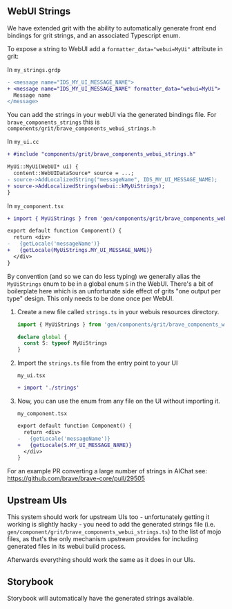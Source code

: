 ## WebUI Strings

We have extended grit with the ability to automatically generate front end
bindings for grit strings, and an associated Typescript enum.

To expose a string to WebUI add a `formatter_data="webui=MyUi"` attribute
in grit:

In `my_strings.grdp`
```diff
- <message name="IDS_MY_UI_MESSAGE_NAME">
+ <message name="IDS_MY_UI_MESSAGE_NAME" formatter_data="webui=MyUi">
  Message name
</message>
```

You can add the strings in your webUI via the generated bindings file. For
`brave_components_strings` this is `components/grit/brave_components_webui_strings.h`

In `my_ui.cc`

```diff
+ #include "components/grit/brave_components_webui_strings.h"

MyUi::MyUi(WebUI* ui) {
  content::WebUIDataSource* source = ...;
- source->AddLocalizedString("messageName", IDS_MY_UI_MESSAGE_NAME);
+ source->AddLocalizedStrings(webui::kMyUiStrings);
}
```

In `my_component.tsx`

```diff
+ import { MyUiStrings } from 'gen/components/grit/brave_components_webui_strings'

export default function Component() {
  return <div>
-   {getLocale('messageName')}
+   {getLocale(MyUiStrings.MY_UI_MESSAGE_NAME)}
  </div>
}
```

By convention (and so we can do less typing) we generally alias the
`MyUiStrings` enum to be in a global enum `S` in the WebUI. There's a bit of
boilerplate here which is an unfortunate side effect of grits "one output per
type" design. This only needs to be done once per WebUI.

1. Create a new file called `strings.ts` in your webuis resources directory.
    ```ts
    import { MyUiStrings } from 'gen/components/grit/brave_components_webui_strings'

    declare global {
      const S: typeof MyUiStrings
    }
    ```

2. Import the `strings.ts` file from the entry point to your UI

    `my_ui.tsx`

    ```diff
    + import './strings'
    ```

3. Now, you can use the enum from any file on the UI without importing it.

   `my_component.tsx`

    ```diff
    export default function Component() {
      return <div>
    -   {getLocale('messageName')}
    +   {getLocale(S.MY_UI_MESSAGE_NAME)}
      </div>
    }
    ```

For an example PR converting a large number of strings in AIChat see:
https://github.com/brave/brave-core/pull/29505

## Upstream UIs

This system should work for upstream UIs too - unfortunately getting it working
is slightly hacky - you need to add the generated strings file (i.e.
`gen/component/grit/brave_components_webui_strings.ts`) to the list of mojo
files, as that's the only mechanism upstream provides for including generated
files in its webui build process.

Afterwards everything should work the same as it does in our UIs.

## Storybook

Storybook will automatically have the generated strings available.
